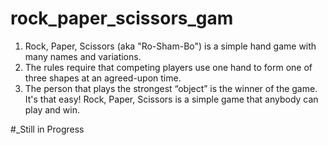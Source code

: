 # rock_paper_scissors_gam
1. Rock, Paper, Scissors (aka "Ro-Sham-Bo") is a simple hand game with many names and variations. 
2. The rules require that competing players use one hand to form one of three shapes at an agreed-upon time. 
3. The person that plays the strongest “object” is the winner of the game. 
It's that easy! Rock, Paper, Scissors is a simple game that anybody can play and win. 

#_Still in Progress
